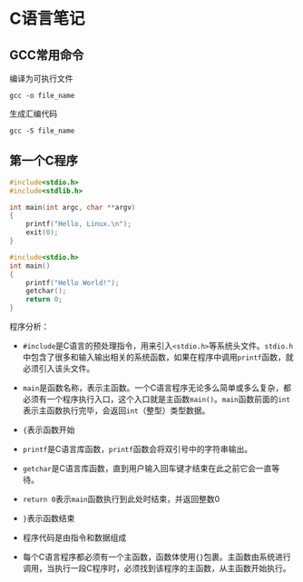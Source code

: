 # C语言笔记

## GCC常用命令

编译为可执行文件

`gcc -o file_name`

生成汇编代码

`gcc -S file_name`


## 第一个C程序

```c
#include<stdio.h>
#include<stdlib.h>

int main(int argc, char **argv)
{
    printf("Hello, Linux.\n");
    exit(0);
}
```

```c
#include<stdio.h>
int main()
{
    printf("Hello World!");
    getchar();
    return 0;
}
```

程序分析：

- `#include`是C语言的预处理指令，用来引入`<stdio.h>`等系统头文件。`stdio.h`中包含了很多和输入输出相关的系统函数，如果在程序中调用`printf`函数，就必须引入该头文件。

- `main`是函数名称，表示主函数。一个C语言程序无论多么简单或多么复杂，都必须有一个程序执行入口，这个入口就是主函数`main()`。`main`函数前面的`int`表示主函数执行完毕，会返回`int`（整型）类型数据。

- `{`表示函数开始

- `printf`是C语言库函数，`printf`函数会将双引号中的字符串输出。

- `getchar`是C语言库函数，直到用户输入回车键才结束在此之前它会一直等待。

- `return 0`表示`main`函数执行到此处时结束，并返回整数0

- `}`表示函数结束

- 程序代码是由指令和数据组成

- 每个C语言程序都必须有一个主函数，函数体使用`{}`包裹。主函数由系统进行调用，当执行一段C程序时，必须找到该程序的主函数，从主函数开始执行。

